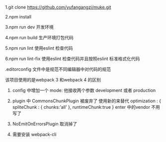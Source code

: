 1.git clone https://github.com/yufangangzi/muke.git


2.npm install

3.npm run dev  开发环境

4.npm run build  生产环境打包代码

5.npm run lint   使用eslint 检查代码

6.npm run lint-fix  使用eslint 检查代码并且按照eslint  标准格式化代码


.editorconfig  文件中是规范不同编辑器中对代码的规范


该项目使用的是webpack 3   和webpack 4 的区别

1. config 中增加一个 mode: 他接收两个参数 development 或者 production
2. plugin 中 CommonsChunkPlugin 被废弃了   使用新的来替代
   optimization : {
     spliteChunk : {
       chunks:'all'
     },
     runtimeChunk:true
   }
   enter 中的vendor 不用写了

3. NoEmitOnErrorsPlugin 取消掉了
4. 需要安装 webpack-cli
